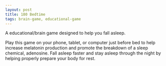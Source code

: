 ```yaml
---
layout: post
title: 180 Bedtime
tags: brain-game, educational-game
---
```

A educational/brain game designed to help you fall asleep.

Play this game on your phone, tablet, or computer just before bed to help increase melatonin production and promote the breakdown of a sleep chemical, adenosine.  Fall asleep faster and stay asleep through the night by helping properly prepare your body for rest.

